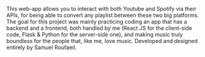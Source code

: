 This web-app allows you to interact with both Youtube and Spotify via their APIs, for being able to convert any playlist between these two big platforms.
The goal for this project was mainly practicing coding an app that has a backend and a frontend, both handled by me (React JS for the client-side code, Flask & Python for
the server-side one), and making music truly boundless for the people that, like me, love music.
Developed and designed entirely by Samuel Roufaeil.
